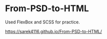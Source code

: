 # From-PSD-to-HTML
Used FlexBox and SCSS for practice.

https://sarek4116.github.io/From-PSD-to-HTML/
